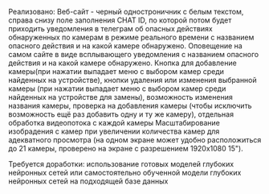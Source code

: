 Реализовано: Веб-сайт - черный одностроничник с белым текстом, справа снизу поле заполнения CHAT ID, 
по которой потом будет приходить уведомления в телеграм об опасных действиях обнаруженных по камерам в режиме реального времени
с названием опасного действия и на какой камере обнаружено.
Оповещение на самом сайте в виде всплывающего уведомления с названием опасного действия и на какой камере обнаружено.
Кнопка для добавление камеры(при нажатии выпадает меню с выбором камер среди найденных на устройстве), кнопки удаления или изменения выбранной камеры 
(при нажатии выпадает меню с выбором камер среди найденных на устройстве для замены), возможность изменения названия камеры, проверка на добавления камеры 
(чтобы исключить возможность ещё раз добавить одну и ту же камеру), отдельная обработка видеопотока с каждой камеры
Масштабирование изобрадения с камер при увеличении количества камер для адекватного просмотра 
(на одном экране может удобно расположиться до 21 камеры, проверено на экране с разрешением 1920х1080 15").

Требуется доработки: использование готовых моделей глубоких нейронных сетей или самостоятельно обученной модели глубоких нейронных сетей на подходящей базе данных
